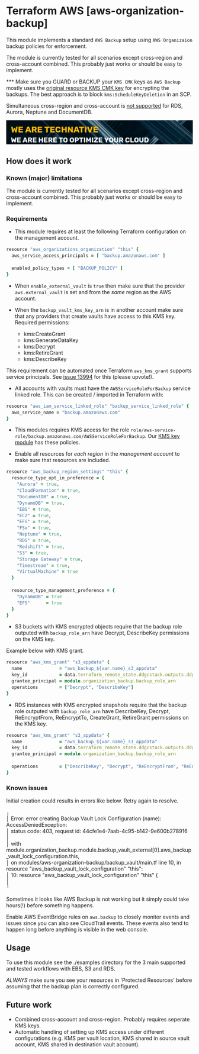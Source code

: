 # Terraform AWS [aws-organization-backup]

<!-- SHIELDS -->

This module implements a standard `AWS Backup` setup using `AWS Organizaion` backup policies for enforcement.

The module is currently tested for all scenarios except cross-region and cross-account combined. This probably just works or should be easy to implement.

*** Make sure you GUARD or BACKUP your `KMS CMK` keys as `AWS Backup` mostly uses the [original resource KMS CMK key](https://docs.aws.amazon.com/aws-backup/latest/devguide/encryption.html) for encrypting the backups. The best approach is to block `kms:ScheduleKeyDeletion` in an SCP.

Simultaneous cross-region and cross-account is [not supported](https://docs.aws.amazon.com/aws-backup/latest/devguide/whatisbackup.html#features-by-resource) for RDS, Aurora, Neptune and DocumentDB.

[![](we-are-technative.png)](https://www.technative.nl)

## How does it work

### Known (major) limitations

The module is currently tested for all scenarios except cross-region and cross-account combined. This probably just works or should be easy to implement.

### Requirements

- This module requires at least the following Terraform configuration on the management account.

```ruby
resource "aws_organizations_organization" "this" {
  aws_service_access_principals = [ "backup.amazonaws.com" ]

  enabled_policy_types = [ "BACKUP_POLICY" ]
}
```

- When `enable_external_vault` is `true` then make sure that the provider `aws.external_vault` is set and from the *same* region as the AWS account.

- When the `backup_vault_kms_key_arn` is in another account make sure that any providers that create vaults have access to this KMS key. Required permissions:
  - kms:CreateGrant
  - kms:GenerateDataKey
  - kms:Decrypt
  - kms:RetireGrant
  - kms:DescribeKey

This requirement can be automated once Terraform `aws_kms_grant` supports service principals. See [issue 13994](https://github.com/hashicorp/terraform-provider-aws/issues/13994) for this (please upvote!).

- All accounts with vaults must have the `AWSServiceRoleForBackup` service linked role. This can be created / imported in Terraform with:

```ruby
resource "aws_iam_service_linked_role" "backup_service_linked_role" {
  aws_service_name = "backup.amazonaws.com"
}
```

- This modules requires KMS access for the role `role/aws-service-role/backup.amazonaws.com/AWSServiceRoleForBackup`. Our [KMS key module](https://github.com/TechNative-B-V/modules-aws/commit/9f5d80f00cc477ba57d95b26230913f685e0fae9) has these policies.

- Enable all resources for *each region* in the *management account* to make sure that resources are included.

```ruby
resource "aws_backup_region_settings" "this" {
  resource_type_opt_in_preference = {
    "Aurora" = true,
    "CloudFormation" = true,
    "DocumentDB" = true,
    "DynamoDB" = true,
    "EBS" = true,
    "EC2" = true,
    "EFS" = true,
    "FSx" = true,
    "Neptune" = true,
    "RDS" = true,
    "Redshift" = true,
    "S3" = true,
    "Storage Gateway" = true,
    "Timestream" = true,
    "VirtualMachine" = true
  }

  resource_type_management_preference = {
    "DynamoDB" = true
    "EFS"      = true
  }
}
```

- S3 buckets with KMS encrypted objects require that the backup role outputed with `backup_role_arn` have Decrypt, DescribeKey permissions on the KMS key.

Example below with KMS grant.

```ruby
resource "aws_kms_grant" "s3_appdata" {
  name              = "aws_backup_${var.name}_s3_appdata"
  key_id            = data.terraform_remote_state.ddgcstack.outputs.ddgcstack_kms_key_arn
  grantee_principal = module.organization_backup.backup_role_arn
  operations        = ["Decrypt", "DescribeKey"]
}
```

- RDS instances with KMS encrypted snapshots require that the backup role outputed with `backup_role_arn` have DescribeKey, Decrypt, ReEncryptFrom, ReEncryptTo, CreateGrant, RetireGrant permissions on the KMS key.

```ruby
resource "aws_kms_grant" "s3_appdata" {
  name              = "aws_backup_${var.name}_s3_appdata"
  key_id            = data.terraform_remote_state.ddgcstack.outputs.ddgcstack_kms_key_arn
  grantee_principal = module.organization_backup.backup_role_arn

  operations        = ["DescribeKey", "Decrypt", "ReEncryptFrom", "ReEncryptTo", "CreateGrant", "RetireGrant"]
}
```

### Known issues

Initial creation could results in errors like below. Retry again to resolve.

╷\
│ Error: error creating Backup Vault Lock Configuration (name): AccessDeniedException:\
│       status code: 403, request id: 44cfe1e4-7aab-4c95-b142-9e600b278916\
│\
│   with module.organization_backup.module.backup_vault_external[0].aws_backup_vault_lock_configuration.this,\
│   on modules/aws-organization-backup/backup_vault/main.tf line 10, in resource "aws_backup_vault_lock_configuration" "this":\
│   10: resource "aws_backup_vault_lock_configuration" "this" {\
│\
╵

Sometimes it looks like AWS Backup is not working but it simply could take hours(!) before something happens.

Enable AWS EventBridge rules on `aws.backup` to closely monitor events and issues since you can also see CloudTrail events. These events also tend to happen long before anything is visible in the web console.

## Usage

To use this module see the ./examples directory for the 3 main supported and tested workflows with EBS, S3 and RDS.

*ALWAYS* make sure you see your resources in 'Protected Resources' before assuming that the backup plan is correctly configured.

## Future work

- Combined  cross-account and cross-region. Probably requires seperate KMS keys.
- Automatic handling of setting up KMS access under different configurations (e.g. KMS per vault location, KMS shared in source vault account, KMS shared in destination vault account).

<!-- BEGIN_TF_DOCS -->
<!-- END_TF_DOCS -->
